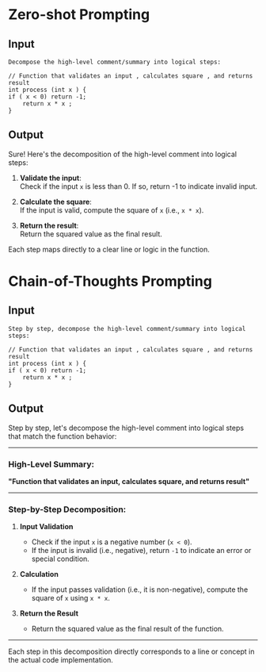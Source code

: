 # Zero-shot Prompting

## Input
    Decompose the high-level comment/summary into logical steps:

    // Function that validates an input , calculates square , and returns result
    int process (int x ) {
    if ( x < 0) return -1;
        return x * x ;
    }

## Output
Sure! Here's the decomposition of the high-level comment into logical steps:

1. **Validate the input**:  
   Check if the input `x` is less than 0. If so, return -1 to indicate invalid input.

2. **Calculate the square**:  
   If the input is valid, compute the square of `x` (i.e., `x * x`).

3. **Return the result**:  
   Return the squared value as the final result.

Each step maps directly to a clear line or logic in the function.


# Chain-of-Thoughts Prompting

## Input 
    Step by step, decompose the high-level comment/summary into logical steps:

    // Function that validates an input , calculates square , and returns result
    int process (int x ) {
    if ( x < 0) return -1;
        return x * x ;
    }

## Output
Step by step, let's decompose the high-level comment into logical steps that match the function behavior:

---

### High-Level Summary:
**"Function that validates an input, calculates square, and returns result"**

---

### Step-by-Step Decomposition:

1. **Input Validation**  
   - Check if the input `x` is a negative number (`x < 0`).
   - If the input is invalid (i.e., negative), return `-1` to indicate an error or special condition.

2. **Calculation**  
   - If the input passes validation (i.e., it is non-negative), compute the square of `x` using `x * x`.

3. **Return the Result**  
   - Return the squared value as the final result of the function.

---

Each step in this decomposition directly corresponds to a line or concept in the actual code implementation.